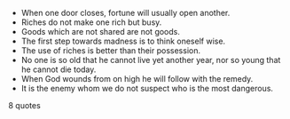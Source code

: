  - When one door closes, fortune will usually open another.
 - Riches do not make one rich but busy.
 - Goods which are not shared are not goods.
 - The first step towards madness is to think oneself wise.
 - The use of riches is better than their possession.
 - No one is so old that he cannot live yet another year, nor so young that he cannot die today.
 - When God wounds from on high he will follow with the remedy.
 - It is the enemy whom we do not suspect who is the most dangerous.

8 quotes
